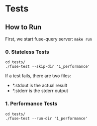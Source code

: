 # Tests

## How to Run
First, we start fuse-query server:
`make run`

### 0. Stateless Tests


```
cd tests/
./fuse-test --skip-dir '1_performance'
```

If a test fails, there are two files:
* *.stdout is the actual result
* *.stderr is the stderr output

### 1. Performance Tests

```
cd tests/
./fuse-test --run-dir '1_performance'
```